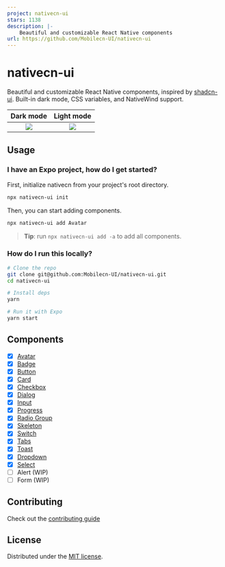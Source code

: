 ```yaml
---
project: nativecn-ui
stars: 1138
description: |-
    Beautiful and customizable React Native components
url: https://github.com/Mobilecn-UI/nativecn-ui
---
```


# nativecn-ui

Beautiful and customizable React Native components, inspired by [shadcn-ui](https://github.com/shadcn-ui/ui). Built-in dark mode, CSS variables, and NativeWind support.

|               Dark mode               |               Light mode               |
| :-----------------------------------: | :------------------------------------: |
| ![](assets/examples/example-dark.png) | ![](assets/examples/example-light.png) |

## Usage

### I have an Expo project, how do I get started?

First, initialize nativecn from your project's root directory.

```bash
npx nativecn-ui init
```

Then, you can start adding components.

```bash
npx nativecn-ui add Avatar
```

> **Tip**: run `npx nativecn-ui add -a` to add all components.

### How do I run this locally?

```bash
# Clone the repo
git clone git@github.com:Mobilecn-UI/nativecn-ui.git
cd nativecn-ui

# Install deps
yarn

# Run it with Expo
yarn start
```

## Components

- [x] [Avatar](components/Avatar.tsx)
- [x] [Badge](components/Badge.tsx)
- [x] [Button](components/Button.tsx)
- [x] [Card](components/Card.tsx)
- [x] [Checkbox](components/Checkbox.tsx)
- [x] [Dialog](components/Dialog.tsx)
- [x] [Input](components/Input.tsx)
- [x] [Progress](components/Progress.tsx)
- [x] [Radio Group](components/RadioGroup.tsx)
- [x] [Skeleton](components/Skeleton.tsx)
- [x] [Switch](components/Switch.tsx)
- [x] [Tabs](components/Tabs.tsx)
- [x] [Toast](components/Toast.tsx)
- [x] [Dropdown](components/DropDown.tsx)
- [x] [Select](components/Select.tsx)
- [ ] Alert (WIP)
- [ ] Form (WIP)

## Contributing

Check out the [contributing guide](https://github.com/Mobilecn-UI/nativecn-ui/blob/main/CONTRIBUTING.md)

## License

Distributed under the [MIT license](https://github.com/Mobilecn-UI/nativecn-ui/blob/main/LICENSE).

